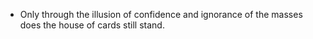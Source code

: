 - Only through the illusion of confidence and ignorance of the masses does the house of cards still stand.